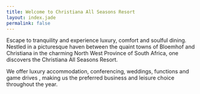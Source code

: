 ```yaml
---
title: Welcome to Christiana All Seasons Resort
layout: index.jade
permalink: false
---
```


Escape to tranquility and experience luxury, comfort and soulful dining.  Nestled in a picturesque haven between the quaint towns of Bloemhof and Christiana in the charming North West Province of South Africa, one discovers the Christiana All Seasons Resort.

We offer luxury accommodation, conferencing, weddings, functions and game drives , making us the preferred business and leisure choice throughout the year.
